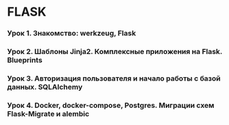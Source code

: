# FLASK

### Урок 1. Знакомство: werkzeug, Flask
### Урок 2. Шаблоны Jinja2. Комплексные приложения на Flask. Blueprints
### Урок 3. Авторизация пользователя и начало работы с базой данных. SQLAlchemy
### Урок 4. Docker, docker-compose, Postgres. Миграции схем Flask-Migrate и alembic